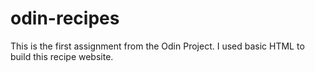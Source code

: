 # odin-recipes

This is the first assignment from the Odin Project. I used 
basic HTML to build this recipe website.
